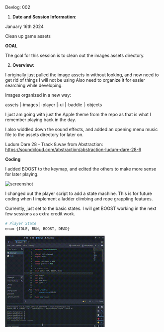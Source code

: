 Devlog: 002

1. **Date and Session Information:**

January 16th 2024

Clean up game assets

**GOAL**

The goal for this session  is to clean out the images assets directory.


2. **Overview:**

I originally just pulled the image assets in without looking, and now need to get rid of things I will not be using
Also need to organize it for easier searching while developing.

Images organized in a new way:

assets
  |-images
    |-player
    |-ui
    |-baddie
    |-objects

I just am going with just the Apple theme from the repo as that is what I remember playing back in the day.

I also widdled down the sound effects, and added an opening menu music file to the assets directory for later on.

Ludum Dare 28 - Track 8.wav from Abstraction:
https://soundcloud.com/abstraction/abstraction-ludum-dare-28-6

**Coding**

I added BOOST to the keymap, and edited the others to make more sense for later playing.

![screenshot](./media/002_keymap_update.jpg)

I changed out the player script to add a state machine.
This is for future coding when I implement a ladder climbing and rope grappling features.

Currently, just set to the basic states.
I will get BOOST working in the next few sessions as extra credit work.

```python
# Player State
enum {IDLE, RUN, BOOST, DEAD}
```

![002_player_state_machine_working.gif](./media/002_player_state_machine_working.gif)



